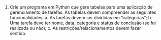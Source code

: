 1. Crie um programa em Python que gere tabelas para uma aplicação de gerenciamento de tarefas. As tabelas devem compreender as seguintes funcionalidades:
a. As tarefas devem ser divididas em “categorias”;
b. Uma tarefa deve ter nome, data, categoria e status de conclusão (se foi realizada ou não); 
c. As restrições/relacionamentos devem fazer sentido.